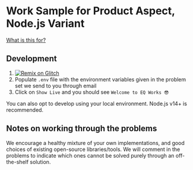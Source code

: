 # Work Sample for Product Aspect, Node.js Variant

[What is this for?](https://github.com/EQWorks/work-samples#what-is-this)

## Development

1. [![Remix on Glitch](https://cdn.glitch.com/2703baf2-b643-4da7-ab91-7ee2a2d00b5b%2Fremix-button.svg)](https://glitch.com/edit/#!/import/github/EQWorks/ws-product-nodejs)
2. Populate `.env` file with the environment variables given in the problem set we send to you through email
3. Click on `Show Live` and you should see `Welcome to EQ Works 😎`

You can also opt to develop using your local environment. Node.js v14+ is recommended.

## Notes on working through the problems

We encourage a healthy mixture of your own implementations, and good choices of existing open-source libraries/tools. We will comment in the problems to indicate which ones cannot be solved purely through an off-the-shelf solution.
